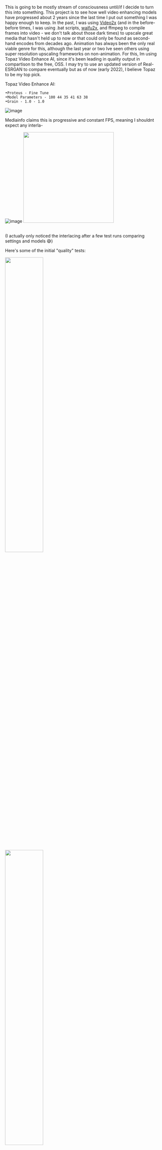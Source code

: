 This is going to be mostly stream of consciousness until/if I decide to turn this into something. This project is to see how well video enhancing models have progressed about 2 years since the last time I put out something I was happy enough to keep. In the past, I was using [Video2x](https://github.com/k4yt3x/video2x) (and in the before-before times, I was using .bat scripts, [waifu2x](https://github.com/nagadomi/waifu2x), and ffmpeg to compile frames into video - we don't talk about those dark times) to upscale great media that hasn't held up to now or that could only be found as second-hand encodes from decades ago. Animation has always been the only real viable genre for this, although the last year or two Ive seen others using super resolution upscaling frameworks on non-animation. For this, Im using Topaz Video Enhance AI, since it's been leading in quality output in compartison to the free, OSS. I may try to use an updated version of Real-ESRGAN to compare eventually but as of now (early 2022), I believe Topaz to be my top pick.

Topaz Video Enhance AI:

    •Proteus - Fine Tune
    •Model Parameters - 100 44 35 41 63 38
    •Grain - 1.0 - 1.0
    


![image](https://user-images.githubusercontent.com/54195989/154736019-5154f0e9-a167-410c-b0bc-a5405112d80e.png)

Mediainfo claims this is progressive and constant FPS, meaning I shouldnt expect any interla-

![image](https://user-images.githubusercontent.com/54195989/154736402-9a668a0f-ae70-41bf-9ac7-83740e0bed13.png)
<img src="https://user-images.githubusercontent.com/54195989/154736522-69b059c3-fd85-417d-9afc-9d8bded5f378.png" height="297">

<br>(I actually only noticed the interlacing after a few test runs comparing settings and models 😅)











Here's some of the initial "quality" tests:<br>
<p float="left">

<img src="https://user-images.githubusercontent.com/54195989/154741823-683e611a-001a-42c0-b014-458cae973347.png" width=49.75% />
<img src="https://user-images.githubusercontent.com/54195989/154741825-82cf06bf-942b-48d8-84b8-599b835e9b27.png" width=49.75% /> 
<br>
<br>
<img src="https://user-images.githubusercontent.com/54195989/154743865-be46b7c0-eec1-4721-be32-af8b6c4a93cb.png" width=49.75% />
<img src="https://user-images.githubusercontent.com/54195989/154743867-213cd5b2-1b6b-4544-af89-3a11bf554a2d.png" width=49.75% />
<br>
<br>
<img src="https://user-images.githubusercontent.com/54195989/154743889-298f80b5-0fc0-4bef-8541-bd83f14b7427.png" width=49.75% />
<img src="https://user-images.githubusercontent.com/54195989/154743888-d4e8e427-3588-46c6-8236-805ac652d252.png" width=49.75% />
<br>
<br>
<img src="https://user-images.githubusercontent.com/54195989/154743901-91bfc8a5-b925-4dfd-83d6-d61d2a16b477.png" width=49.75% />
<img src="https://user-images.githubusercontent.com/54195989/154743899-807746ed-bea7-497d-b58e-6117bdabb5b1.png" width=49.75% />
<br>
<br>
<img src="https://user-images.githubusercontent.com/54195989/154743917-8adab5d4-d654-4e3a-b201-ea027ab55850.png" width=49.75% />
<img src="https://user-images.githubusercontent.com/54195989/154743916-33a61be5-1eaa-4de4-a967-d1d2d6aa7930.png" width=49.75% />
<br>
<br>
<img src="https://user-images.githubusercontent.com/54195989/154743934-e3f99866-1dd6-4cd2-bd2f-02eefe5f2f41.png" width=49.75% />
<img src="https://user-images.githubusercontent.com/54195989/154743937-bfe553cc-1dbc-47c4-a01b-5fe2bc50f797.png" width=49.75% />
<br>
<br>
<img src="https://user-images.githubusercontent.com/54195989/154743953-b2f7cc26-7c4e-4f02-9b04-0a0d15b4b80d.png" width=49.75% />
<img src="https://user-images.githubusercontent.com/54195989/154743954-b4e74a85-3375-4b64-af3a-7f30cc11657c.png" width=49.75% />
<br>
<br>
<img src="https://user-images.githubusercontent.com/54195989/154743995-263fb414-a6b0-46e4-ba67-e1dbabdfd196.png" width=49.75% />
<img src="https://user-images.githubusercontent.com/54195989/154743996-f615b28a-5616-48a9-8f1d-6ce632454661.png" width=49.75% />
<br>
<br>
<img src="https://user-images.githubusercontent.com/54195989/154744010-620094d7-5181-4fb4-b84f-21224167a166.png" width=49.75% />
<img src="https://user-images.githubusercontent.com/54195989/154744009-407cc155-b2e4-4d79-bb3e-01d91005028d.png" width=49.75% />
<br>
<br>
</p>

    
    
Refs/related:
<br>[DeInterlacing/DeTelecining Guide](https://www.techpowerup.com/forums/threads/hats-ntsc-guide-to-dvd-bd-ripping.221062/)
<br>[AviSynth101](https://www.l33tmeatwad.com/avisynth101)
